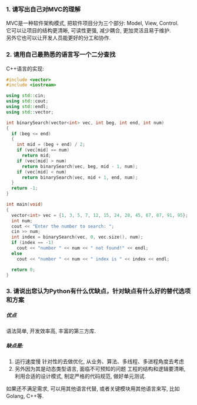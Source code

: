 ### 1. 请写出自己对MVC的理解

MVC是一种软件架构模式, 把软件项目分为三个部分: Model, View, Control.  
它可以让项目的结构更清晰, 可读性更强, 减少耦合, 更加灵活且易于维护.  
另外它也可以让开发人员能更好的分工和协作.


### 2. 请用自己最熟悉的语言写一个二分查找

C++语言的实现:

```cpp
#include <vector>
#include <iostream>

using std::cin;
using std::cout;
using std::endl;
using std::vector;

int binarySearch(vector<int> vec, int beg, int end, int num)
{
  if (beg <= end)
  {
    int mid = (beg + end) / 2;
    if (vec[mid] == num)
      return mid;
    if (vec[mid] > num)
      return binarySearch(vec, beg, mid - 1, num);
    if (vec[mid] < num)
      return binarySearch(vec, mid + 1, end, num);
  }
  return -1;
}

int main(void)
{
  vector<int> vec = {1, 3, 5, 7, 12, 15, 24, 28, 45, 67, 87, 91, 95};
  int num;
  cout << "Enter the number to search: ";
  cin >> num;
  int index = binarySearch(vec, 0, vec.size(), num);
  if (index == -1)
    cout << "number " << num << " not found!" << endl;
  else
    cout << "number " << num << " index is " << index << endl;

  return 0;
}
```

### 3. 请说出您认为Python有什么优缺点，针对缺点有什么好的替代选项和方案

##### 优点

语法简单, 开发效率高, 丰富的第三方库.  

##### 缺点是:
1. 运行速度慢
   针对性的去做优化, 从业务、算法、多线程、多进程角度去考虑
2. 另外因为其是动态类型语言, 面临不可预知的问题
   工程的结构和逻辑要清晰, 利用合适的设计模式, 制定严格的代码规范, 做好单元测试.

如果还不满足需求, 可以用其他语言代替, 或者关键模块用其他语言来写, 比如Golang, C++等.